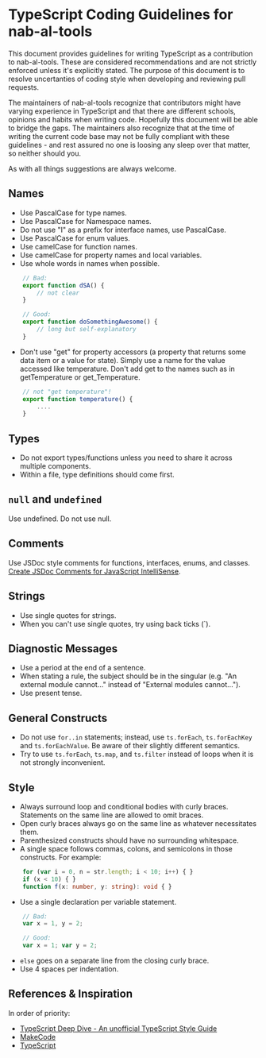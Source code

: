 # TypeScript Coding Guidelines for nab-al-tools

This document provides guidelines for writing TypeScript as a contribution to nab-al-tools. These are considered recommendations and are not strictly enforced unless it's explicitly stated. The purpose of this document is to resolve uncertanties of coding style when developing and reviewing pull requests.

The maintainers of nab-al-tools recognize that contributors might have varying experience in TypeScript and that there are different schools, opinions and habits when writing code. Hopefully this document will be able to bridge the gaps. The maintainers also recognize that at the time of writing the current code base may not be fully compliant with these guidelines - and rest assured no one is loosing any sleep over that matter, so neither should you.

As with all things suggestions are always welcome.

## Names

* Use PascalCase for type names.
* Use PascalCase for Namespace names.
* Do not use "I" as a prefix for interface names, use PascalCase.
* Use PascalCase for enum values.
* Use camelCase for function names.
* Use camelCase for property names and local variables.
* Use whole words in names when possible.

```TypeScript
    // Bad:
    export function dSA() {
        // not clear
    }

    // Good:
    export function doSomethingAwesome() {
        // long but self-explanatory
    }
```

* Don't use "get" for property accessors (a property that returns some data item or a value for state). Simply use a name for the value accessed like temperature. Don't add get to the names such as in getTemperature or get_Temperature.

```TypeScript
    // not "get temperature"!
    export function temperature() {
        ....
    }
```

## Types

* Do not export types/functions unless you need to share it across multiple components.
* Within a file, type definitions should come first.

## `null` and `undefined`

Use undefined. Do not use null.

## Comments

Use JSDoc style comments for functions, interfaces, enums, and classes. [Create JSDoc Comments for JavaScript IntelliSense](https://docs.microsoft.com/visualstudio/ide/create-jsdoc-comments-for-javascript-intellisense).

## Strings

* Use single quotes for strings.
* When you can't use single quotes, try using back ticks (`).

## Diagnostic Messages

* Use a period at the end of a sentence.
* When stating a rule, the subject should be in the singular (e.g. "An external module cannot..." instead of "External modules cannot...").
* Use present tense.

## General Constructs

* Do not use `for..in` statements; instead, use `ts.forEach`, `ts.forEachKey` and `ts.forEachValue`. Be aware of their slightly different semantics.
* Try to use `ts.forEach`, `ts.map`, and `ts.filter` instead of loops when it is not strongly inconvenient.

## Style

* Always surround loop and conditional bodies with curly braces. Statements on the same line are allowed to omit braces.
* Open curly braces always go on the same line as whatever necessitates them.
* Parenthesized constructs should have no surrounding whitespace.
* A single space follows commas, colons, and semicolons in those constructs. For example:

```TypeScript
    for (var i = 0, n = str.length; i < 10; i++) { }
    if (x < 10) { }
    function f(x: number, y: string): void { }
```

* Use a single declaration per variable statement.

```TypeScript
    // Bad:
    var x = 1, y = 2;

    // Good:
    var x = 1; var y = 2;

```

* `else` goes on a separate line from the closing curly brace.
* Use 4 spaces per indentation.

## References & Inspiration

In order of priority:

* [TypeScript Deep Dive - An unofficial TypeScript Style Guide](https://basarat.gitbook.io/typescript/styleguide)
* [MakeCode](https://makecode.com/extensions/naming-conventions)
* [TypeScript](https://github.com/microsoft/TypeScript/wiki/Coding-guidelines)
